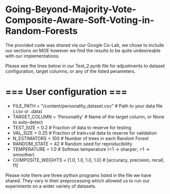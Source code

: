 # Going-Beyond-Majority-Vote-Composite-Aware-Soft-Voting-in-Random-Forests

The provided code was shared via our Google Co-Lab, we chose to include our sections on MOE however we find the results to be quite undesireable with our implementations.

Please see the lines below in our Test_2.pynb file for adjustments to dataset configuration, target columns, or any of the listed perameters.

# === User configuration ===
* FILE_PATH = "/content/personality_dataset.csv"  # Path to your data file (.csv or .data)
* TARGET_COLUMN = 'Personality'          # Name of the target column, or None to auto-detect
* TEST_SIZE = 0.2                    # Fraction of data to reserve for testing
* VAL_SIZE = 0.25                    # Fraction of train+val data to reserve for validation
* N_ESTIMATORS = 100                 # Number of trees in each Random Forest
* RANDOM_STATE = 42                  # Random seed for reproducibility
* TEMPERATURE = 1.0                  # Softmax temperature (<1 -> sharper; >1 -> smoother)
* COMPOSITE_WEIGHTS = [1.0, 1.0, 1.0, 1.0]  # [accuracy, precision, recall, f1]

Please note there are three python programs listed in the file we have shared. They vary in their preprocessing which allowed us to run our experiments on a wider variety of datasets.
